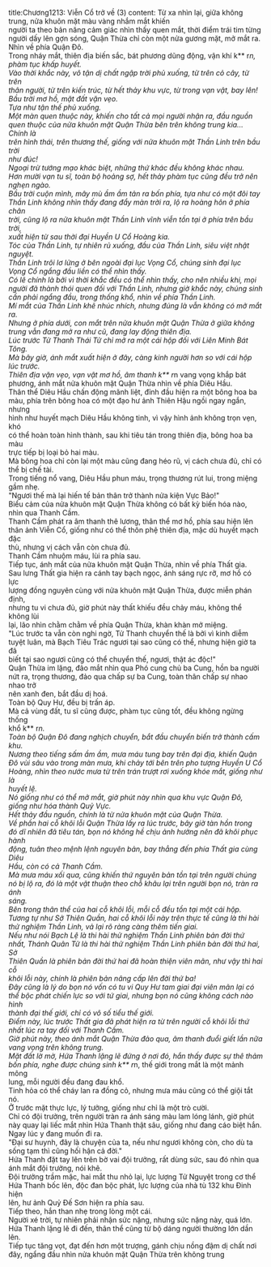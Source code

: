 title:Chương1213: Viễn Cổ trở về (3)
content:
Từ xa nhìn lại, giữa không trung, nửa khuôn mặt màu vàng nhắm mắt khiến<br>người ta theo bản năng cảm giác nhìn thấy quen mắt, thời điểm trái tim từng<br>người dấy lên gợn sóng, Quận Thừa chỉ còn một nửa gương mặt, mở mắt ra.<br>Nhìn về phía Quận Đô.<br>Trong nháy mắt, thiên địa biến sắc, bát phương dũng động, vận khí k** r*n,<br>phàm tục khấp huyết.<br>Vào thời khắc này, vô tận dị chất ngập trời phủ xuống, từ trên cỏ cây, từ trên<br>thân người, từ trên kiến trúc, từ hết thảy khu vực, từ trong vạn vật, bay lên!<br>Bầu trời mơ hồ, mặt đất vặn vẹo.<br>Tựa như tận thế phủ xuống.<br>Một màn quen thuộc này, khiến cho tất cả mọi người nhận ra, đầu nguồn<br>quen thuộc của nửa khuôn mặt Quận Thừa bên trên không trung kia... Chính là<br>trên hình thái, trên thương thế, giống với nửa khuôn mặt Thần Linh trên bầu trời<br>như đúc!<br>Ngoại trừ tướng mạo khác biệt, những thứ khác đều không khác nhau.<br>Hơn mười vạn tu sĩ, toàn bộ hoảng sợ, hết thảy phàm tục cũng đều trở nên<br>nghẹn ngào.<br>Bầu trời cuộn mình, mây mù ầm ầm tản ra bốn phía, tựa như có một đôi tay<br>Thần Linh không nhìn thấy đang đẩy màn trời ra, lộ ra hoàng hôn ở phía chân<br>trời, cũng lộ ra nửa khuôn mặt Thần Linh vĩnh viễn tồn tại ở phía trên bầu trời,<br>xuất hiện từ sau thời đại Huyền U Cổ Hoàng kia.<br>Tóc của Thần Linh, tự nhiên rủ xuống, đầu của Thần Linh, siêu việt nhật<br>nguyệt.<br>Thần Linh trôi lơ lửng ở bên ngoài đại lục Vọng Cổ, chúng sinh đại lục<br>Vọng Cổ ngẩng đầu liền có thể nhìn thấy.<br>Có lẽ chính là bởi vì thời khắc đều có thể nhìn thấy, cho nên nhiều khi, mọi<br>người đã thành thói quen đối với Thần Linh, nhưng giờ khắc này, chúng sinh<br>cần phải ngẩng đầu, trong thống khổ, nhìn về phía Thần Linh.<br>Mí mắt của Thần Linh khẽ nhúc nhích, nhưng đúng là vẫn không có mở mắt<br>ra.<br>Nhưng ở phía dưới, con mắt trên nửa khuôn mặt Quận Thừa ở giữa không<br>trung vẫn đang mở ra như cũ, đang lay động thiên địa.<br>Lúc trước Tử Thanh Thái Tử chỉ mở ra một cái hộp đối với Liên Minh Bát<br>Tông.<br>Mà bây giờ, ánh mắt xuất hiện ở đây, càng kinh người hơn so với cái hộp<br>lúc trước.<br>Thiên địa vặn vẹo, vạn vật mơ hồ, âm thanh k** r*n vang vọng khắp bát<br>phương, ánh mắt nửa khuôn mặt Quận Thừa nhìn về phía Diêu Hầu.<br>Thân thể Diêu Hầu chấn động mãnh liệt, đỉnh đầu hiện ra một bông hoa ba<br>màu, phía trên bông hoa có một đạo hư ảnh Thiên Hậu ngồi ngay ngắn, nhưng<br>hình như huyết mạch Diêu Hầu không tinh, vì vậy hình ảnh không trọn vẹn, khó<br>có thể hoàn toàn hình thành, sau khi tiêu tán trong thiên địa, bông hoa ba màu<br>trực tiếp bị loại bỏ hai màu.<br>Mà bông hoa chỉ còn lại một màu cũng đang héo rũ, vị cách chưa đủ, chỉ có<br>thể bị chế tài.<br>Trong tiếng nổ vang, Diêu Hầu phun máu, trọng thương rút lui, trong miệng<br>gầm nhẹ.<br>"Ngươi thế mà lại hiến tế bản thân trở thành nửa kiện Vực Bảo!"<br>Biểu cảm của nửa khuôn mặt Quận Thừa không có bất kỳ biến hóa nào,<br>nhìn qua Thanh Cầm.<br>Thanh Cầm phát ra âm thanh thê lương, thân thể mơ hồ, phía sau hiện lên<br>thân ảnh Viễn Cổ, giống như có thể thôn phệ thiên địa, mặc dù huyết mạch đặc<br>thù, nhưng vị cách vẫn còn chưa đủ.<br>Thanh Cầm nhuộm máu, lùi ra phía sau.<br>Tiếp tục, ánh mắt của nửa khuôn mặt Quận Thừa, nhìn về phía Thất gia.<br>Sau lưng Thất gia hiện ra cánh tay bạch ngọc, ánh sáng rực rỡ, mơ hồ có lực<br>lượng đồng nguyên cùng với nửa khuôn mặt Quận Thừa, được miễn phán định,<br>nhưng tu vi chưa đủ, giờ phút này thất khiếu đều chảy máu, không thể không lùi<br>lại, lão nhìn chằm chằm về phía Quận Thừa, khàn khàn mở miệng.<br>"Lúc trước ta vẫn còn nghi ngờ, Tử Thanh chuyển thế là bởi vì kinh diễm<br>tuyệt luân, mà Bạch Tiêu Trác ngươi tại sao cũng có thể, nhưng hiện giờ ta đã<br>biết tại sao ngươi cũng có thể chuyển thế, ngươi, thật ác độc!"<br>Quận Thừa im lặng, đảo mắt nhìn qua Phó cung chủ ba Cung, hồn ba người<br>nứt ra, trọng thương, đảo qua chấp sự ba Cung, toàn thân chấp sự nhao nhao trở<br>nên xanh đen, bắt đầu dị hoá.<br>Toàn bộ Quy Hư, đều bị trấn áp.<br>Mà cả vùng đất, tu sĩ cũng được, phàm tục cũng tốt, đều không ngừng thống<br>khổ k** r*n.<br>Toàn bộ Quận Đô đang nghịch chuyển, bắt đầu chuyển biến trở thành cấm<br>khu.<br>Nương theo tiếng sấm ầm ầm, mưa máu tung bay trên đại địa, khiến Quận<br>Đô vùi sâu vào trong màn mưa, khi chảy tới bên trên pho tượng Huyền U Cổ<br>Hoàng, nhìn theo nước mưa từ trên trán trượt rơi xuống khóe mắt, giống như là<br>huyết lệ.<br>Nó giống như có thể mở mắt, giờ phút này nhìn qua khu vực Quận Đô,<br>giống như hóa thành Quỷ Vực.<br>Hết thảy đầu nguồn, chính là từ nửa khuôn mặt của Quận Thừa.<br>Về phần hai cỗ khôi lỗi Quận Thừa lấy ra lúc trước, bây giờ tàn hồn trong<br>đó dĩ nhiên đã tiêu tán, bọn nó không hề chịu ảnh hưởng nên đã khôi phục hành<br>động, tuân theo mệnh lệnh nguyên bản, bay thẳng đến phía Thất gia cùng Diêu<br>Hầu, còn có cả Thanh Cầm.<br>Mà mưa máu xối qua, cũng khiến thứ nguyên bản tồn tại trên người chúng<br>nó bị lộ ra, đó là một vật thuận theo chỗ khâu lại trên người bọn nó, tràn ra ánh<br>sáng.<br>Bên trong thân thể của hai cỗ khôi lỗi, mỗi cỗ đều tồn tại một cái hộp.<br>Tương tự như Sở Thiên Quần, hai cỗ khôi lỗi này trên thực tế cũng là thi hài<br>thử nghiệm Thần Linh, vả lại rõ ràng càng thêm tiến giai.<br>Nếu như nói Bạch Lệ là thi hài thử nghiệm Thần Linh phiên bản đời thứ<br>nhất, Thánh Quân Tử là thi hài thử nghiệm Thần Linh phiên bản đời thứ hai, Sở<br>Thiên Quần là phiên bản đời thứ hai đã hoàn thiện viên mãn, như vậy thì hai cỗ<br>khôi lỗi này, chính là phiên bản nâng cấp lên đời thứ ba!<br>Đây cũng là lý do bọn nó vốn có tu vi Quy Hư tam giai đại viên mãn lại có<br>thể bộc phát chiến lực so với tứ giai, nhưng bọn nó cũng không cách nào hình<br>thành đại thế giới, chỉ có vô số tiểu thế giới.<br>Điểm này, lúc trước Thất gia đã phát hiện ra từ trên người cỗ khôi lỗi thứ<br>nhất lúc ra tay đối với Thanh Cầm.<br>Giờ phút này, theo ánh mắt Quận Thừa đảo qua, âm thanh đuổi giết lần nữa<br>vang vọng trên không trung.<br>Mặt đất lờ mờ, Hứa Thanh lặng lẽ đứng ở nơi đó, hắn thấy được sự thê thảm<br>bốn phía, nghe được chúng sinh k** r*n, thế giới trong mắt là một mảnh mông<br>lung, mỗi người đều đang đau khổ.<br>Tinh hỏa có thể cháy lan ra đồng cỏ, nhưng mưa máu cũng có thể giội tắt<br>nó.<br>Ở trước mặt thực lực, lý tưởng, giống như chỉ là một trò cười.<br>Chỉ có đội trưởng, trên người tràn ra ánh sáng màu lam lóng lánh, giờ phút<br>này quay lại liếc mắt nhìn Hứa Thanh thật sâu, giống như đang cáo biệt hắn.<br>Ngay lúc y đang muốn đi ra.<br>"Đại sư huynh, đây là chuyện của ta, nếu như ngươi không còn, cho dù ta<br>sống tạm thì cũng hối hận cả đời."<br>Hứa Thanh đặt tay lên trên bờ vai đội trưởng, rất dùng sức, sau đó nhìn qua<br>ánh mắt đội trưởng, nói khẽ.<br>Đội trưởng trầm mặc, hai mắt thu nhỏ lại, lực lượng Tử Nguyệt trong cơ thể<br>Hứa Thanh bốc lên, độc đan bộc phát, lực lượng của nhà tù 132 khu Đinh hiện<br>lên, hư ảnh Quỷ Đế Sơn hiện ra phía sau.<br>Tiếp theo, hắn than nhẹ trong lòng một cái.<br>Người xé trời, tự nhiên phải nhận sức nặng, nhưng sức nặng này, quá lớn.<br>Hứa Thanh lặng lẽ đi đến, thân thể cũng từ bộ dáng người thường lớn dần<br>lên.<br>Tiếp tục tăng vọt, đạt đến hơn một trượng, gánh chịu nồng đậm dị chất nơi<br>đây, ngẩng đầu nhìn nửa khuôn mặt Quận Thừa trên không trung